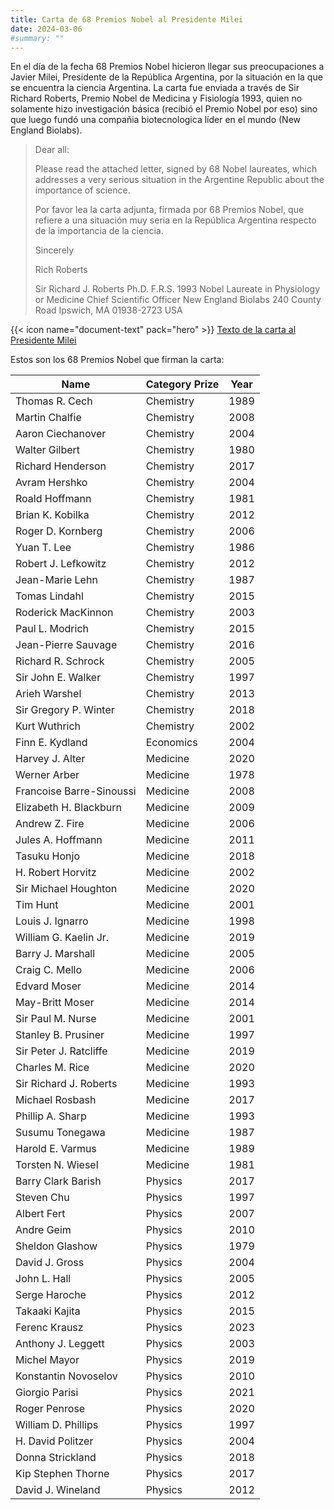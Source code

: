 ```yaml
---
title: Carta de 68 Premios Nobel al Presidente Milei 
date: 2024-03-06
#summary: ""
---
```


En el día de la fecha 68 Premios Nobel hicieron llegar sus preocupaciones a Javier Milei, Presidente de la República Argentina, por la situación en la que se encuentra la ciencia Argentina. La carta fue enviada a través de Sir Richard Roberts, Premio Nobel de Medicina y Fisiología 1993, quien no solamente hizo investigación básica (recibió el Premio Nobel por eso) sino que luego fundó una compañia biotecnologica líder en el mundo (New England Biolabs). 

> Dear all:
>
> Please read the attached letter, signed by 68 Nobel laureates, which addresses a very serious situation in the Argentine Republic about the importance of science.
> 
> Por favor lea la carta adjunta, firmada por 68 Premios Nobel, que refiere a una situación muy seria en la República Argentina respecto de la importancia de la ciencia.
> 
> Sincerely
> 
> Rich Roberts
> 
> Sir Richard J. Roberts Ph.D. F.R.S.
> 1993 Nobel Laureate in Physiology or Medicine
> Chief Scientific Officer
> New England Biolabs
> 240 County Road
> Ipswich, MA 01938-2723 USA

{{< icon name="document-text" pack="hero" >}} 
[Texto de la carta al Presidente Milei](Letter-to-Javier-Milei-and-colleagues.pdf)


Estos son los 68 Premios Nobel que firman la carta: 


| Name                     	| Category Prize 	| Year 	|
|--------------------------	|----------------	|------	|
| Thomas R. Cech           	| Chemistry      	| 1989 	|
| Martin Chalfie           	| Chemistry      	| 2008 	|
| Aaron Ciechanover        	| Chemistry      	| 2004 	|
| Walter Gilbert           	| Chemistry      	| 1980 	|
| Richard Henderson        	| Chemistry      	| 2017 	|
| Avram Hershko            	| Chemistry      	| 2004 	|
| Roald Hoffmann           	| Chemistry      	| 1981 	|
| Brian K. Kobilka         	| Chemistry      	| 2012 	|
| Roger D. Kornberg        	| Chemistry      	| 2006 	|
| Yuan T. Lee              	| Chemistry      	| 1986 	|
| Robert J. Lefkowitz      	| Chemistry      	| 2012 	|
| Jean-Marie Lehn          	| Chemistry      	| 1987 	|
| Tomas Lindahl            	| Chemistry      	| 2015 	|
| Roderick MacKinnon       	| Chemistry      	| 2003 	|
| Paul L. Modrich          	| Chemistry      	| 2015 	|
| Jean-Pierre Sauvage      	| Chemistry      	| 2016 	|
| Richard R. Schrock       	| Chemistry      	| 2005 	|
| Sir John E. Walker       	| Chemistry      	| 1997 	|
| Arieh Warshel            	| Chemistry      	| 2013 	|
| Sir Gregory P. Winter    	| Chemistry      	| 2018 	|
| Kurt Wuthrich            	| Chemistry      	| 2002 	|
| Finn E. Kydland          	| Economics      	| 2004 	|
| Harvey J. Alter          	| Medicine       	| 2020 	|
| Werner Arber             	| Medicine       	| 1978 	|
| Francoise Barre-Sinoussi 	| Medicine       	| 2008 	|
| Elizabeth H. Blackburn   	| Medicine       	| 2009 	|
| Andrew Z. Fire           	| Medicine       	| 2006 	|
| Jules A. Hoffmann        	| Medicine       	| 2011 	|
| Tasuku Honjo             	| Medicine       	| 2018 	|
| H. Robert Horvitz        	| Medicine       	| 2002 	|
| Sir Michael Houghton     	| Medicine       	| 2020 	|
| Tim Hunt                 	| Medicine       	| 2001 	|
| Louis J. Ignarro         	| Medicine       	| 1998 	|
| William G. Kaelin Jr.    	| Medicine       	| 2019 	|
| Barry J. Marshall        	| Medicine       	| 2005 	|
| Craig C. Mello           	| Medicine       	| 2006 	|
| Edvard Moser             	| Medicine       	| 2014 	|
| May-Britt Moser          	| Medicine       	| 2014 	|
| Sir Paul M. Nurse        	| Medicine       	| 2001 	|
| Stanley B. Prusiner      	| Medicine       	| 1997 	|
| Sir Peter J. Ratcliffe   	| Medicine       	| 2019 	|
| Charles M. Rice          	| Medicine       	| 2020 	|
| Sir Richard J. Roberts   	| Medicine       	| 1993 	|
| Michael Rosbash          	| Medicine       	| 2017 	|
| Phillip A. Sharp         	| Medicine       	| 1993 	|
| Susumu Tonegawa          	| Medicine       	| 1987 	|
| Harold E. Varmus         	| Medicine       	| 1989 	|
| Torsten N. Wiesel        	| Medicine       	| 1981 	|
| Barry Clark Barish       	| Physics        	| 2017 	|
| Steven Chu               	| Physics        	| 1997 	|
| Albert Fert              	| Physics        	| 2007 	|
| Andre Geim               	| Physics        	| 2010 	|
| Sheldon Glashow          	| Physics        	| 1979 	|
| David J. Gross           	| Physics        	| 2004 	|
| John L. Hall             	| Physics        	| 2005 	|
| Serge Haroche            	| Physics        	| 2012 	|
| Takaaki Kajita           	| Physics        	| 2015 	|
| Ferenc Krausz            	| Physics        	| 2023 	|
| Anthony J. Leggett       	| Physics        	| 2003 	|
| Michel Mayor             	| Physics        	| 2019 	|
| Konstantin Novoselov     	| Physics        	| 2010 	|
| Giorgio Parisi           	| Physics        	| 2021 	|
| Roger Penrose            	| Physics        	| 2020 	|
| William D. Phillips      	| Physics        	| 1997 	|
| H. David Politzer        	| Physics        	| 2004 	|
| Donna Strickland         	| Physics        	| 2018 	|
| Kip Stephen Thorne       	| Physics        	| 2017 	|
| David J. Wineland        	| Physics        	| 2012 	|